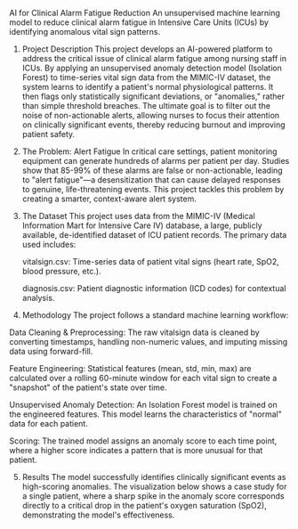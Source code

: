 AI for Clinical Alarm Fatigue Reduction
An unsupervised machine learning model to reduce clinical alarm fatigue in Intensive Care Units (ICUs) by identifying anomalous vital sign patterns.

1. Project Description
This project develops an AI-powered platform to address the critical issue of clinical alarm fatigue among nursing staff in ICUs. By applying an unsupervised anomaly detection model (Isolation Forest) to time-series vital sign data from the MIMIC-IV dataset, the system learns to identify a patient's normal physiological patterns. It then flags only statistically significant deviations, or "anomalies," rather than simple threshold breaches. The ultimate goal is to filter out the noise of non-actionable alerts, allowing nurses to focus their attention on clinically significant events, thereby reducing burnout and improving patient safety.

2. The Problem: Alert Fatigue
In critical care settings, patient monitoring equipment can generate hundreds of alarms per patient per day. Studies show that 85-99% of these alarms are false or non-actionable, leading to "alert fatigue"—a desensitization that can cause delayed responses to genuine, life-threatening events. This project tackles this problem by creating a smarter, context-aware alert system.

3. The Dataset
This project uses data from the MIMIC-IV (Medical Information Mart for Intensive Care IV) database, a large, publicly available, de-identified dataset of ICU patient records. The primary data used includes:

   vitalsign.csv: Time-series data of patient vital signs (heart rate, SpO2, blood pressure, etc.).

   diagnosis.csv: Patient diagnostic information (ICD codes) for contextual analysis.

4. Methodology
The project follows a standard machine learning workflow:

Data Cleaning & Preprocessing: The raw vitalsign data is cleaned by converting timestamps, handling non-numeric values, and imputing missing data using forward-fill.

Feature Engineering: Statistical features (mean, std, min, max) are calculated over a rolling 60-minute window for each vital sign to create a "snapshot" of the patient's state over time.

Unsupervised Anomaly Detection: An Isolation Forest model is trained on the engineered features. This model learns the characteristics of "normal" data for each patient.

Scoring: The trained model assigns an anomaly score to each time point, where a higher score indicates a pattern that is more unusual for that patient.

5. Results
The model successfully identifies clinically significant events as high-scoring anomalies. The visualization below shows a case study for a single patient, where a sharp spike in the anomaly score corresponds directly to a critical drop in the patient's oxygen saturation (SpO2), demonstrating the model's effectiveness.

